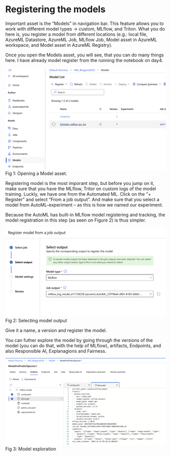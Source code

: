# Registering the models


Important asset is the “Models” in navigation bar. This feature allows you to work with different model types -> custom, MLflow, and Triton. What you do here is, you register a model from different locations (e.g.: local file, AzureML Datastore, AzureML Job, MLflow Job, Model asset in AzureML workspace, and Model asset in AzureML Registry).

Once you open the Models asset, you will see, that you can do many things here. I have already model register from the running the notebook on day4.

![](imgs/img14_01.png)
Fig 1: Opening a Model asset.

Registering model is the most imporant step, but before you jump on it, make sure that you have the MLflow, Tritor on custom logs of the model training. Luckly, we have one from the Automated ML. Click on the “+ Register” and select “From a job output”. And make sure that you select a model from AutoML-experiment – as this is how we named our experiment.

Because the AutoML has built-in MLflow model registering and tracking, the model registration in this step (as seen on Figure 2) is thus simpler.

![](imgs/img14_02.png)
Fig 2: Selecting model output

Give it a name, a version and register the model.

You can futher explore the model by going through the versions of the model (you can do that, with the help of MLflow), artifacts, Endpoints, and also Responsible AI, Explanagions and Fairness.

![](imgs/img14_03.png)
Fig 3: Model exploration
